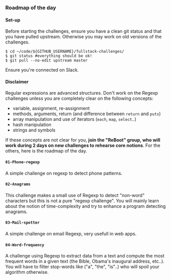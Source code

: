 ### Roadmap of the day

#### Set-up
Before starting the challenges, ensure you have a clean git status and that you have pulled upstream. Otherwise you may work on old versions of the challenges.

```
$ cd ~/code/${GITHUB_USERNAME}/fullstack-challenges/
$ git status #everything should be ok!
$ git pull --no-edit upstream master
```

Ensure you're connected on Slack.

#### Disclaimer

Regular expressions are advanced structures. Don't work on the Regexp challenges unless you are completely clear on the following concepts:

- variable, assignment, re-assignment
- methods, arguments, return (and difference between `return` and `puts`)
- array manipulation and use of iterators (`each`, `map`, `select`..)
- hash manipulation
- strings and symbols

If these concepts are not clear for you, **join the "ReBoot" group, who will work during 2 days on new challenges to rehearse core notions**. For the others, here is the roadmap of the day.

#### `01-Phone-regexp`
A simple challenge on regexp to detect phone patterns.

#### `02-Anagrams`
This challenge makes a small use of Regexp to detect "non-word" characters but this is not a pure "regexp challenge". You will mainly learn about the notion of time-complexity and try to enhance a program detecting anagrams.

#### `03-Mail-spotter`
A simple challenge on email Regexp, very usefull in web apps.

#### `04-Word-frequency`
A challenge using Regexp to extract data from a text and compute the most frequent words in a given text (the Bible, Obama's inaugural address, etc..). You will have to filter stop-words like ("a", "the", "is"..) who will spoil your algorithm otherwise.
